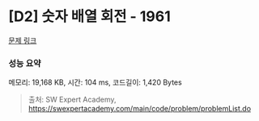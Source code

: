 # [D2] 숫자 배열 회전 - 1961 

[문제 링크](https://swexpertacademy.com/main/code/problem/problemDetail.do?contestProbId=AV5Pq-OKAVYDFAUq) 

### 성능 요약

메모리: 19,168 KB, 시간: 104 ms, 코드길이: 1,420 Bytes



> 출처: SW Expert Academy, https://swexpertacademy.com/main/code/problem/problemList.do
